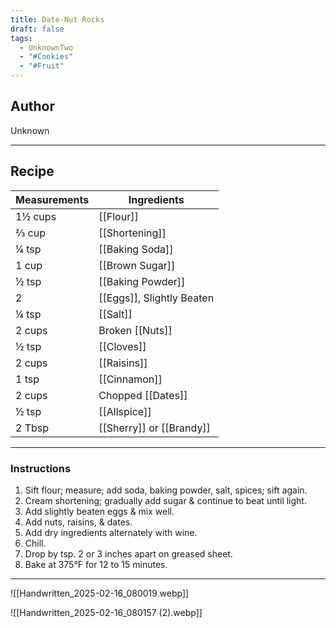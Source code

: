 ```yaml
---
title: Date-Nut Rocks
draft: false
tags:
  - UnknownTwo
  - "#Cookies"
  - "#Fruit"
---
```

## Author
Unknown
___
## Recipe

| Measurements | Ingredients               |
| :----------- | ------------------------- |
|1½ cups|[[Flour]]|
|⅔ cup|[[Shortening]]|
|¼ tsp|[[Baking Soda]]|
|1 cup|[[Brown Sugar]]|
|½ tsp|[[Baking Powder]]|
|2|[[Eggs]], Slightly Beaten|
|¼ tsp|[[Salt]]|
|2 cups|Broken [[Nuts]]|
|½ tsp|[[Cloves]]|
|2 cups|[[Raisins]]|
|1 tsp|[[Cinnamon]]|
|2 cups|Chopped [[Dates]]|
|½ tsp|[[Allspice]]|
|2 Tbsp|[[Sherry]] or [[Brandy]]|
___
### Instructions
1. Sift flour; measure; add soda, baking powder, salt, spices; sift again.
2. Cream shortening; gradually add sugar & continue to beat until light.
3. Add slightly beaten eggs & mix well.
4. Add nuts, raisins, & dates.
5. Add dry ingredients alternately with wine.
6. Chill.
7. Drop by tsp. 2 or 3 inches apart on greased sheet.
8. Bake at 375°F for 12 to 15 minutes.
___
![[Handwritten_2025-02-16_080019.webp]]

![[Handwritten_2025-02-16_080157 (2).webp]]